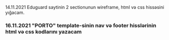 14.11.2021
 Eduguard saytinin 2 sectionunun wireframe, html və css hissəsini yığacam.

 ### 16.11.2021 "PORTO" template-sinin nav və footer hisslərinin html və css kodlarını yazacam
 